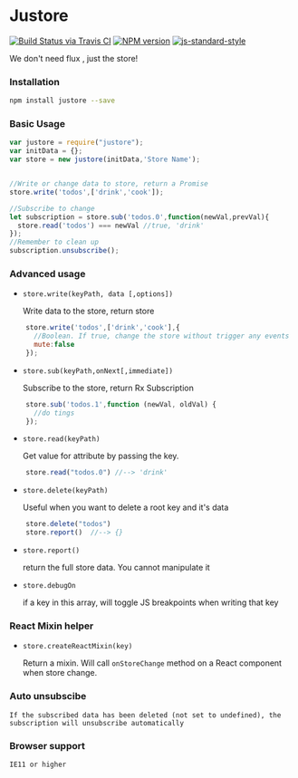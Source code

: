# Justore

[![Build Status via Travis CI](https://travis-ci.org/regou/justore.svg?branch=master)](https://travis-ci.org/regou/justore)
[![NPM version](https://img.shields.io/npm/v/justore.svg)](https://www.npmjs.com/package/justore)
[![js-standard-style](https://img.shields.io/badge/code%20style-standard-brightgreen.svg)](http://standardjs.com)

We don't need flux , just the store!


### Installation

```sh
npm install justore --save
```

### Basic Usage

```js
var justore = require("justore");
var initData = {};
var store = new justore(initData,'Store Name');


//Write or change data to store, return a Promise
store.write('todos',['drink','cook']);

//Subscribe to change
let subscription = store.sub('todos.0',function(newVal,prevVal){
  store.read('todos') === newVal //true, 'drink'
});
//Remember to clean up
subscription.unsubscribe();
```


### Advanced usage

- `store.write(keyPath, data [,options])`

    Write data to the store, return store
```js
    store.write('todos',['drink','cook'],{
      //Boolean. If true, change the store without trigger any events
      mute:false
    });
```
        
- `store.sub(keyPath,onNext[,immediate])`

    Subscribe to the store, return Rx Subscription
```js
    store.sub('todos.1',function (newVal, oldVal) {
  	  //do tings
    });
```

- `store.read(keyPath)`

    Get value for attribute by passing the key.
```js
    store.read("todos.0") //--> 'drink'
```

- `store.delete(keyPath)`

    Useful when you want to delete a root key and it's data
```js
    store.delete("todos")
    store.report()  //--> {}
```

- `store.report()`

    return the full store data. You cannot manipulate it
    
- `store.debugOn`
    
   if a key in this array, will toggle JS breakpoints when writing that key



### React Mixin helper
- `store.createReactMixin(key)`
 
    Return a mixin. Will call `onStoreChange` method on a React component when store change.

### Auto unsubscibe

    If the subscribed data has been deleted (not set to undefined), the subscription will unsubscribe automatically

### Browser support

    IE11 or higher
